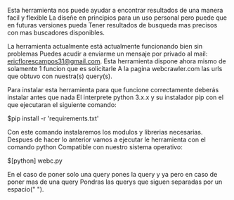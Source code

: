 Esta herramienta nos puede ayudar a encontrar resultados de una manera facil y flexible
La diseñe en principios para un uso personal pero puede que en futuras versiones pueda
Tener resultados de busqueda mas precisos con mas buscadores disponibles.

La herramienta actualmente está actualmente funcionando bien sin problemas
Puedes acudir a enviarme un mensaje por privado al mail:
 ericflorescampos31@gmail.com.
Esta herramienta dispone ahora mismo de solamente 1 funcion que es solicitarle
A la pagina webcrawler.com las urls que obtuvo con nuestra(s) query(s).


Para instalar esta herramienta para que funcione correctamente deberás instalar antes que nada
El interprete python 3.x.x y su instalador pip con el que ejecutaran el siguiente comando:

$pip install -r 'requirements.txt'

Con este comando instalaremos los modulos y librerias necesarias.
Despues de hacer lo anterior vamos a ejecutar le herramienta con el comando python 
Compatible con nuestro sistema operativo:

$[python] webc.py <query>

En el caso de poner solo una query pones la query y ya pero en caso de poner mas de una query
Pondras las querys que siguen separadas por un espacio(" ").
